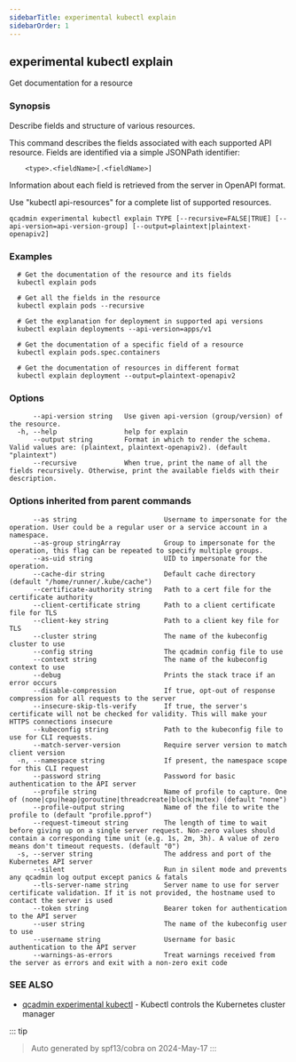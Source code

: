 ```yaml
---
sidebarTitle: experimental kubectl explain
sidebarOrder: 1
---
```


## experimental kubectl explain

Get documentation for a resource

### Synopsis

Describe fields and structure of various resources.

 This command describes the fields associated with each supported API resource. Fields are identified via a simple JSONPath identifier:

        <type>.<fieldName>[.<fieldName>]
        
 Information about each field is retrieved from the server in OpenAPI format.

Use "kubectl api-resources" for a complete list of supported resources.

```
qcadmin experimental kubectl explain TYPE [--recursive=FALSE|TRUE] [--api-version=api-version-group] [--output=plaintext|plaintext-openapiv2]
```

### Examples

```
  # Get the documentation of the resource and its fields
  kubectl explain pods
  
  # Get all the fields in the resource
  kubectl explain pods --recursive
  
  # Get the explanation for deployment in supported api versions
  kubectl explain deployments --api-version=apps/v1
  
  # Get the documentation of a specific field of a resource
  kubectl explain pods.spec.containers
  
  # Get the documentation of resources in different format
  kubectl explain deployment --output=plaintext-openapiv2
```

### Options

```
      --api-version string   Use given api-version (group/version) of the resource.
  -h, --help                 help for explain
      --output string        Format in which to render the schema. Valid values are: (plaintext, plaintext-openapiv2). (default "plaintext")
      --recursive            When true, print the name of all the fields recursively. Otherwise, print the available fields with their description.
```

### Options inherited from parent commands

```
      --as string                      Username to impersonate for the operation. User could be a regular user or a service account in a namespace.
      --as-group stringArray           Group to impersonate for the operation, this flag can be repeated to specify multiple groups.
      --as-uid string                  UID to impersonate for the operation.
      --cache-dir string               Default cache directory (default "/home/runner/.kube/cache")
      --certificate-authority string   Path to a cert file for the certificate authority
      --client-certificate string      Path to a client certificate file for TLS
      --client-key string              Path to a client key file for TLS
      --cluster string                 The name of the kubeconfig cluster to use
      --config string                  The qcadmin config file to use
      --context string                 The name of the kubeconfig context to use
      --debug                          Prints the stack trace if an error occurs
      --disable-compression            If true, opt-out of response compression for all requests to the server
      --insecure-skip-tls-verify       If true, the server's certificate will not be checked for validity. This will make your HTTPS connections insecure
      --kubeconfig string              Path to the kubeconfig file to use for CLI requests.
      --match-server-version           Require server version to match client version
  -n, --namespace string               If present, the namespace scope for this CLI request
      --password string                Password for basic authentication to the API server
      --profile string                 Name of profile to capture. One of (none|cpu|heap|goroutine|threadcreate|block|mutex) (default "none")
      --profile-output string          Name of the file to write the profile to (default "profile.pprof")
      --request-timeout string         The length of time to wait before giving up on a single server request. Non-zero values should contain a corresponding time unit (e.g. 1s, 2m, 3h). A value of zero means don't timeout requests. (default "0")
  -s, --server string                  The address and port of the Kubernetes API server
      --silent                         Run in silent mode and prevents any qcadmin log output except panics & fatals
      --tls-server-name string         Server name to use for server certificate validation. If it is not provided, the hostname used to contact the server is used
      --token string                   Bearer token for authentication to the API server
      --user string                    The name of the kubeconfig user to use
      --username string                Username for basic authentication to the API server
      --warnings-as-errors             Treat warnings received from the server as errors and exit with a non-zero exit code
```

### SEE ALSO

* [qcadmin experimental kubectl](experimental_kubectl.md)	 - Kubectl controls the Kubernetes cluster manager

::: tip
>Auto generated by spf13/cobra on 2024-May-17
:::
